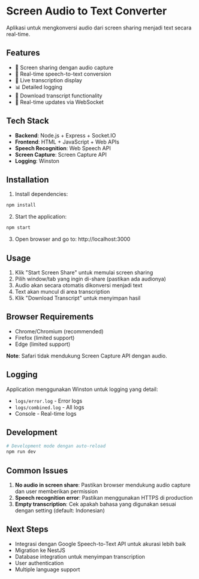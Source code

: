 # Screen Audio to Text Converter

Aplikasi untuk mengkonversi audio dari screen sharing menjadi text secara real-time.

## Features

- 🎥 Screen sharing dengan audio capture
- 🎤 Real-time speech-to-text conversion
- 📝 Live transcription display
- 📊 Detailed logging
- 💾 Download transcript functionality
- 🔄 Real-time updates via WebSocket

## Tech Stack

- **Backend**: Node.js + Express + Socket.IO
- **Frontend**: HTML + JavaScript + Web APIs
- **Speech Recognition**: Web Speech API
- **Screen Capture**: Screen Capture API
- **Logging**: Winston

## Installation

1. Install dependencies:
```bash
npm install
```

2. Start the application:
```bash
npm start
```

3. Open browser and go to: http://localhost:3000

## Usage

1. Klik "Start Screen Share" untuk memulai screen sharing
2. Pilih window/tab yang ingin di-share (pastikan ada audionya)
3. Audio akan secara otomatis dikonversi menjadi text
4. Text akan muncul di area transcription
5. Klik "Download Transcript" untuk menyimpan hasil

## Browser Requirements

- Chrome/Chromium (recommended)
- Firefox (limited support)
- Edge (limited support)

**Note**: Safari tidak mendukung Screen Capture API dengan audio.

## Logging

Application menggunakan Winston untuk logging yang detail:
- `logs/error.log` - Error logs
- `logs/combined.log` - All logs
- Console - Real-time logs

## Development

```bash
# Development mode dengan auto-reload
npm run dev
```

## Common Issues

1. **No audio in screen share**: Pastikan browser mendukung audio capture dan user memberikan permission
2. **Speech recognition error**: Pastikan menggunakan HTTPS di production
3. **Empty transcription**: Cek apakah bahasa yang digunakan sesuai dengan setting (default: Indonesian)

## Next Steps

- Integrasi dengan Google Speech-to-Text API untuk akurasi lebih baik
- Migration ke NestJS
- Database integration untuk menyimpan transcription
- User authentication
- Multiple language support
